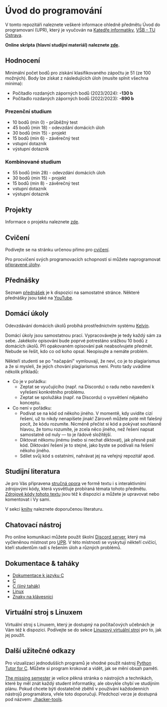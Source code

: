 # Úvod do programování

V tomto repozitáři naleznete veškeré informace ohledně předmětu Úvod do programovaní (UPR), který je vyučován na [Katedře informatiky](https://www.cs.vsb.cz), [VŠB - TU Ostrava](https://www.vsb.cz).

**Online skripta (hlavní studijní materiál) naleznete [zde](https://mrlvsb.github.io/upr-skripta/uvod/uvod.html).**

## Hodnocení

Minimální počet bodů pro získání klasifikovaného zápočtu je 51 (ze 100 možných). Body lze získat z následujících úloh (musíte splnit všechna minima):

- Počítadlo rozdaných záporných bodů (2023/2024): **-130 b**
- Počítadlo rozdaných záporných bodů (2022/2023): **-890 b**

### Prezenční studium

- 10 bodů (min 0) - průběžný test
- 45 bodů (min 18) - odevzdání domácích úloh
- 30 bodů (min 15) - projekt
- 15 bodů (min 6) - závěrečný test
- vstupní dotazník
- výstupní dotazník

### Kombinované studium

- 55 bodů (min 28) - odevzdání domácích úloh
- 30 bodů (min 15) - projekt
- 15 bodů (min 8) - závěrečný test
- vstupní dotazník
- výstupní dotazník


## Projekty

Informace o projektu naleznete [zde](faq/projects.md).


## Cvičení

Podívejte se na stránku určenou přímo pro [cvičení](exercises.md).

Pro procvičení svých programovacích schopností si můžete naprogramovat [připravené úlohy](tasks).


## Přednášky

Seznam [přednášek](lectures.md) je k dispozici na samostatné stránce.
Některé přednášky jsou také na [YouTube](https://www.youtube.com/channel/UCplsQTrQdWEej9tvBxifUFQ).


## Domácí úkoly

Odevzdávání domácích úkolů probíhá prostřednictvím systému [Kelvin](https://kelvin.cs.vsb.cz).

Domácí úkoly jsou samostatnou prací. Vypracovávejte je tedy každý sám za sebe.
Jakékoliv opisování bude poprvé potrestáno srážkou 10 bodů z domácích úkolů.
Při opakovaném opisování pak neabsolvujete předmět.
Nebude se řešit, kdo co od koho opsal. Neopisujte a nemáte problém.

Někteří studenti se po "načapání" vymlouvají, že neví, co je to plagiarismus a že si mysleli,
že jejich chování plagiarismus není. Proto tady uvádíme několik příkladů:

- Co je v pořádku:
   - Zeptat se vyučujícího (např. na Discordu) o radu nebo navedení k vyřešení konkrétního problému.
   - Zeptat se spolužáka (např. na Discordu) o vysvětlení nějakého konceptu.
 - Co není v pořádku:
   - Podívat se na kód od někoho jiného. V momentě, kdy uvidíte cizí řešení, už to nikdy nenapíšete jinak!
     Zároveň můžete poté mít falešný pocit, že kódu rozumíte. Nicméně přečíst si kód a pokývat souhlasně
     hlavou, že tomu rozumíte, je zcela něco jiného, než řešení napsat samostatně od nuly — to je řádově složitější.
   - Diktovat někomu jinému (nebo si nechat diktovat), jak přesně psát kód. Diktování řešení je to stejné, jako byste se podívali na řešení někoho jiného.
   - Sdílet svůj kód s ostatními, nahrávat jej na veřejný repozitář apod.

## Studijní literatura

Je pro Vás připravena [stručná opora](https://mrlvsb.github.io/upr-skripta/) ve formě textu i s interaktivními zdrojovými kódy, která vysvětluje probíraná témata tohoto předmětu.
[Zdrojové kódy tohoto textu](https://github.com/mrlvsb/upr-skripta) jsou též k dispozici a můžete je upravovat nebo komentovat i Vy sami.

V sekci [knihy](books.md) naleznete doporučenou literaturu.

<!--
V sekci [studijní literatury](./readings.md) pak naleznete odkazy na sekce z knihy po jednotlivých týdnech.
-->


## Chatovací nástroj

Pro online komunikaci můžete použít školní [Discord server]([https://matrix.cs.vsb.cz](https://discord-fei.vsb.cz/)), který má vyčleněnou místnost pro [UPR](https://discord.com/channels/631124326522945546/1058360071567978496/threads/1058362395896062042). V této místnosti se vyskytují někteří cvičící, kteří studentům
radí s řešením úloh a různých problémů.

## Dokumentace & taháky
- [Dokumentace k jazyku C](https://devdocs.io/c/)
- [C](./assets/cheatsheets/c.pdf)
- [C (jiný tahák)](./assets/cheatsheets/c_ref_card_v22.pdf)
- [Linux](./assets/cheatsheets/linux.pdf)
- [Znaky na klávesnici](./assets/cheatsheets/keyboard-cs.pdf)


## Virtuální stroj s Linuxem

Virtuální stroj s Linuxem, který je dostupný na počítačových učebnách je Vám též k dispozici.
Podívejte se do sekce [Linuxový virtuální stroj](./faq/vm.md) pro to, jak jej použít.


## Další užitečné odkazy

Pro vizualizaci jednodušších programů je vhodné použít nástroj [Python Tutor for C](http://pythontutor.com/c.html).
Můžete si program krokovat a vidět, jak se mění obsah paměti.

[The missing semester](https://missing.csail.mit.edu/) je velice pěkná stránka o nástrojích a technikách, které by měl znát každý student informatiky, ale obvykle chybí ve studijním plánu.
Pokud chcete býti dostatečně zběhlí v používání každodenních nástrojů programátora, vřele toto doporučuji.
Předchozí verze je dostupná pod názvem: [./hacker-tools](https://hacker-tools.github.io/lectures/).
